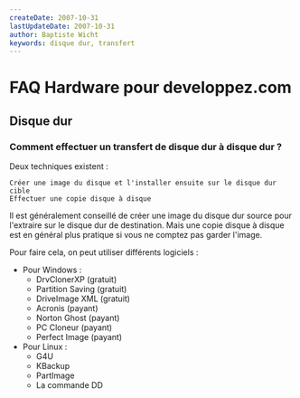 ```yaml
---
createDate: 2007-10-31
lastUpdateDate: 2007-10-31
author: Baptiste Wicht
keywords: disque dur, transfert
---
```


# FAQ Hardware pour developpez.com

## Disque dur

### Comment effectuer un transfert de disque dur à disque dur ?

Deux techniques existent :

    Créer une image du disque et l'installer ensuite sur le disque dur cible
    Effectuer une copie disque à disque

Il est généralement conseillé de créer une image du disque dur source pour l'extraire sur le disque dur de destination. Mais une copie disque à disque est en général plus pratique si vous ne comptez pas garder l'image.

Pour faire cela, on peut utiliser différents logiciels :

- Pour Windows :
    - DrvClonerXP (gratuit)
    - Partition Saving (gratuit)
    - DriveImage XML (gratuit)
    - Acronis (payant)
    - Norton Ghost (payant)
    - PC Cloneur (payant)
    - Perfect Image (payant)
- Pour Linux :
    - G4U
    - KBackup
    - PartImage
    - La commande DD

